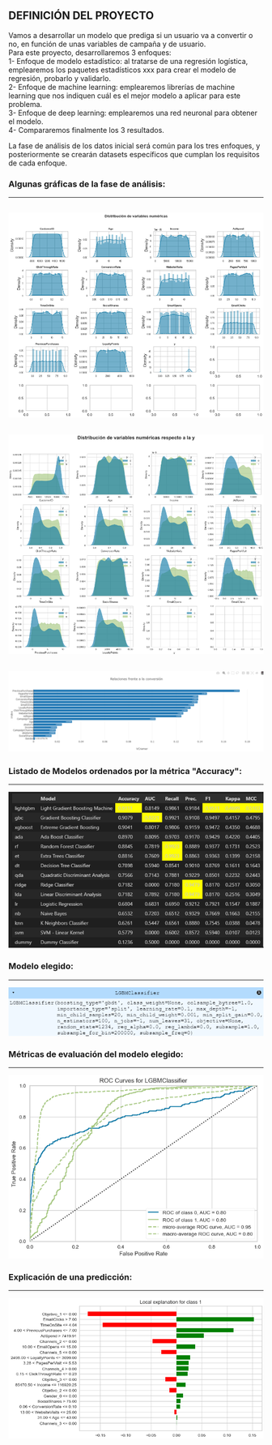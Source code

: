 ## DEFINICIÓN DEL PROYECTO<BR>
Vamos a desarrollar un modelo que prediga si un usuario va a convertir o no, en función de unas variables de campaña y de usuario. <br>
Para este proyecto, desarrollaremos 3 enfoques: <br>
1- Enfoque de modelo estadístico: al tratarse de una regresión logística, emplearemos los paquetes estadísticos xxx para crear el modelo de regresión, probarlo y validarlo. <br>
2- Enfoque de machine learning: emplearemos librerías de machine learning que nos indiquen cuál es el mejor modelo a aplicar para este problema. <br>
3- Enfoque de deep learning: emplearemos una red neuronal para obtener el modelo. <br>
4- Compararemos finalmente los 3 resultados. <br>

La fase de análisis de los datos inicial será común para los tres enfoques, y posteriormente se crearán datasets específicos que cumplan los requisitos de cada enfoque. <br>

### Algunas gráficas de la fase de análisis: ###
---
![ Distribución de variables numéricas](https://github.com/ricardoserra74/DataScience/blob/main/modelos_propension_compra/img/analisis1.png) <br>
---
![ Distribución de variables numéricas respecto a la y](https://github.com/ricardoserra74/DataScience/blob/main/modelos_propension_compra/img/analisis2.png) <br>
---
![ Relaciones de las variables con la variable y](https://github.com/ricardoserra74/DataScience/blob/main/modelos_propension_compra/img/analisis3.png) <br>
---

### Listado de Modelos ordenados por la métrica "Accuracy": ###
---
![ Distintos modelos](https://github.com/ricardoserra74/DataScience/blob/main/modelos_propension_compra/img/models1.png) <br>

### Modelo elegido: ###
---
![ Modelo LGBM Classifier](https://github.com/ricardoserra74/DataScience/blob/main/modelos_propension_compra/img/models2.png) <br>

### Métricas de evaluación del modelo elegido: ###
---
![ Curva ROC](https://github.com/ricardoserra74/DataScience/blob/main/modelos_propension_compra/img/models3.png) <br>

### Explicación de una predicción: ###
---
![ Explicación de una predicción](https://github.com/ricardoserra74/DataScience/blob/main/modelos_propension_compra/img/models4.png) <br>
